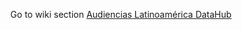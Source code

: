 <p align="center">
Go to wiki section <a  aling="center" href="https://github.com/Audiencias-Latinoamerica/DataHub/wiki">Audiencias Latinoamérica DataHub</a>
</p>
